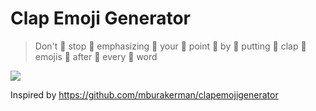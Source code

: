# Clap Emoji Generator

> Don't 👏 stop 👏 emphasizing 👏 your 👏 point 👏 by 👏 putting 👏 clap 👏 emojis 👏 after 👏 every 👏 word

<img src="https://media.giphy.com/media/l4FGtP9FCMcozmMfu/giphy.gif"/>

Inspired by https://github.com/mburakerman/clapemojigenerator

